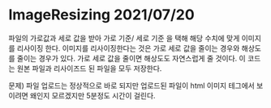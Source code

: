 # ImageResizing 2021/07/20
파일의 가로값과 세로 값을 받아 가로 기준/ 세로 기준 을 택해 해당 수치에 맞게 이미지를 리사이징 한다. 
이미지를 리사이징한다는 것은 가로 세로 값을 줄이는 경우와 해상도를 줄이는 경우가 있다. 
가로 세로 값을 줄이면 해상도도 자연스럽게 줄 것이다.
이 코드는 원본 파일과 리사이즈드 된 파일을 모두 저장한다. 

문제) 파일 업로드는 정상적으로 바로 되지만 업로드된 파일이 html 이미지 테그에서 보이려면 왜인지 모르겠지만 5분정도 시간이 걸린다. 
